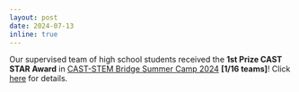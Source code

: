 ```yaml
---
layout: post
date: 2024-07-13
inline: true
---
```


Our supervised team of high school students received the **1st Prize CAST STAR Award** in [CAST-STEM Bridge Summer Camp 2024](https://stem.cast-texas.org) **[1/16 teams]**! Click [here](/#service) for details.

<!-- https://www.youtube.com/@cast-tx9852/videos -->